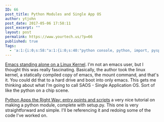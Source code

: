 ```yaml
---
ID: 66
post_title: Python Modules and Single App OS
author: ytjohn
post_date: 2017-05-06 17:58:11
post_excerpt: ""
layout: post
permalink: https://www.yourtech.us/?p=66
published: true
Tags:
  - 'a:1:{i:0;s:58:"a:1:{i:0;s:40:"python console, python, import, pysphere";}";}'
---
```

[Emacs standing alone on a Linux Kernel](http://www.informatimago.com/linux/emacs-on-user-mode-linux.html?repost). I'm not an emacs user, but I thought this was really fascinating. Basically, the author took the linux kernel, a statically compiled copy of emacs, the mount command, and that's it. You could dd that to a hard drive and boot into only emacs. This gets me thinking about what I'm going to call SAOS - Single Application OS. Sort of like the python on a chip scene.

[Python Apps the Right Way: entry points and scripts](http://chriswarrick.com/blog/2014/09/15/python-apps-the-right-way-entry_points-and-scripts/) a very nice tutorial on making a python module, complete with setup.py. This one is very straightforward and simple. I'll be referencing it and redoing some of the code I've worked on.